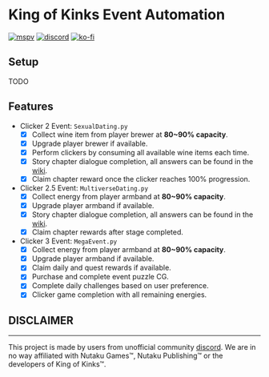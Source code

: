 # King of Kinks Event Automation

[![mspv](https://img.shields.io/badge/python-3.12+-blue.svg)](https://www.python.org/downloads/)
[![discord](https://img.shields.io/discord/565048515357835264.svg?logo=discord&colorB=7289DA&label=discord)](https://discord.gg/eSustM8e5q)
[![ko-fi](https://img.shields.io/badge/Ko--fi-F16061?style=for-the-badge&logo=ko-fi&logoColor=white)](https://ko-fi.com/sheruost)

## Setup

TODO

## Features

- Clicker 2 Event: `SexualDating.py`
    - [x] Collect wine item from player brewer at **80~90% capacity**.
    - [x] Upgrade player brewer if available.
    - [x] Perform clickers by consuming all available wine items each time.
    - [x] Story chapter dialogue completion, all answers can be found in the [wiki](https://kingofkinks.miraheze.org/wiki/EventClicker2).
    - [x] Claim chapter reward once the clicker reaches 100% progression.
- Clicker 2.5 Event: `MultiverseDating.py`
    - [x] Collect energy from player armband at **80~90% capacity**.
    - [x] Upgrade player armband if available.
    - [x] Story chapter dialogue completion, all answers can be found in the [wiki](https://kingofkinks.miraheze.org/wiki/Dating_Event).
    - [x] Claim chapter rewards after stage completed.
- Clicker 3 Event: `MegaEvent.py`
    - [x] Collect energy from player armband at **80~90% capacity**.
    - [x] Upgrade player armband if available.
    - [x] Claim daily and quest rewards if available.
    - [x] Purchase and complete event puzzle CG.
    - [x] Complete daily challenges based on user preference.
    - [x] Clicker game completion with all remaining energies.

## DISCLAIMER
---

This project is made by users from unofficial community [discord](https://discord.gg/eSustM8e5q). We are in no way affiliated with Nutaku Games™, Nutaku Publishing™ or the developers of King of Kinks™.


